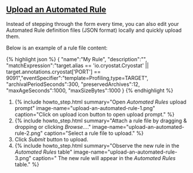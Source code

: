 ## [Upload an Automated Rule](#upload-an-automated-rule)

Instead of stepping through the form every time, you can also edit your Automated Rule definition files (JSON format) locally and quickly upload them.

Below is an example of a rule file content:

{% highlight json %}
{
  "name":"My Rule",
  "description":"",
  "matchExpression":"target.alias == 'io.cryostat.Cryostat' || target.annotations.cryostat['PORT'] == 9091","eventSpecifier":"template=Profiling,type=TARGET",
  "archivalPeriodSeconds":300,
  "preservedArchives":12,
  "maxAgeSeconds":1000,
  "maxSizeBytes":1000
}
{% endhighlight %}

<ol>
  <li>
      {% include howto_step.html
        summary="Open <i>Automated Rules</i> upload prompt"
        image-name="upload-an-automated-rule-1.png"
        caption="Click on upload icon button to open upload prompt."
      %}  
  </li>
  <li>
      {% include howto_step.html
        summary="Attach a rule file by dragging & dropping or clicking <i>Browse...</i>."
        image-name="upload-an-automated-rule-2.png"
        caption="Select a rule file to upload."
      %}  
  </li>
  <li>
    <summary>Click <i>Submit</i> button to upload.</summary>
  </li>
  <li>
      {% include howto_step.html
        summary="Observe the new rule in the <i>Automated Rules</i> table"
        image-name="upload-an-automated-rule-3.png"
        caption="
          The new rule will appear in the <i>Automated Rules</i> table."
      %}  
  </li>
</ol>